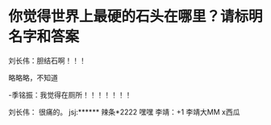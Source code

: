 # 你觉得世界上最硬的石头在哪里？请标明名字和答案

刘长伟：胆结石啊！！！

略略略，不知道

-季铭振：我觉得在厕所！！！！！！！

刘长伟： 很痛的。
jsj:******
辣条*2222
嘿嘿
李靖：+1
李靖大MM
x西瓜

